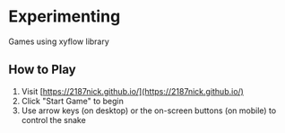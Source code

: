 # Experimenting

Games using xyflow library

## How to Play
1. Visit [https://2187nick.github.io/](https://2187nick.github.io/)
2. Click "Start Game" to begin
3. Use arrow keys (on desktop) or the on-screen buttons (on mobile) to control the snake

